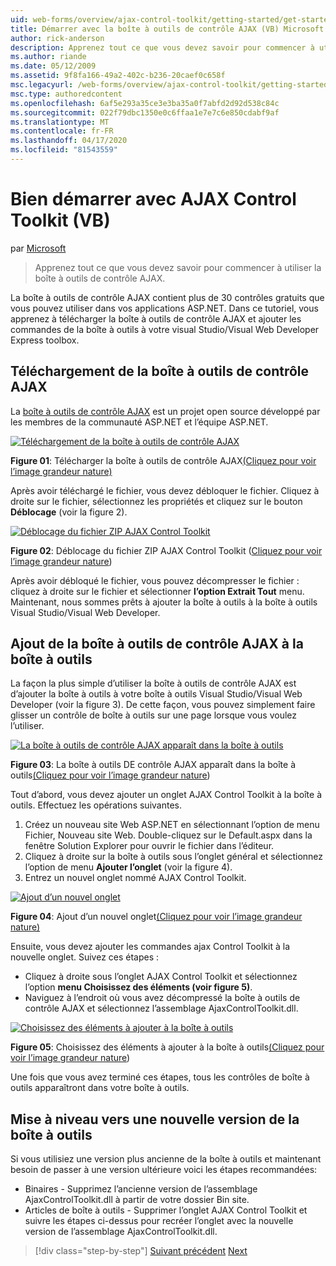 ```yaml
---
uid: web-forms/overview/ajax-control-toolkit/getting-started/get-started-with-the-ajax-control-toolkit-vb
title: Démarrer avec la boîte à outils de contrôle AJAX (VB) Microsoft Docs
author: rick-anderson
description: Apprenez tout ce que vous devez savoir pour commencer à utiliser la boîte à outils de contrôle AJAX.
ms.author: riande
ms.date: 05/12/2009
ms.assetid: 9f8fa166-49a2-402c-b236-20caef0c658f
msc.legacyurl: /web-forms/overview/ajax-control-toolkit/getting-started/get-started-with-the-ajax-control-toolkit-vb
msc.type: authoredcontent
ms.openlocfilehash: 6af5e293a35ce3e3ba35a0f7abfd2d92d538c84c
ms.sourcegitcommit: 022f79dbc1350e0c6ffaa1e7e7c6e850cdabf9af
ms.translationtype: MT
ms.contentlocale: fr-FR
ms.lasthandoff: 04/17/2020
ms.locfileid: "81543559"
---
```

# <a name="get-started-with-the-ajax-control-toolkit-vb"></a>Bien démarrer avec AJAX Control Toolkit (VB)

par [Microsoft](https://github.com/microsoft)

> Apprenez tout ce que vous devez savoir pour commencer à utiliser la boîte à outils de contrôle AJAX.

La boîte à outils de contrôle AJAX contient plus de 30 contrôles gratuits que vous pouvez utiliser dans vos applications ASP.NET. Dans ce tutoriel, vous apprenez à télécharger la boîte à outils de contrôle AJAX et ajouter les commandes de la boîte à outils à votre visual Studio/Visual Web Developer Express toolbox.

## <a name="downloading-the-ajax-control-toolkit"></a>Téléchargement de la boîte à outils de contrôle AJAX

La [boîte à outils de contrôle AJAX](http://devexpress.com/act) est un projet open source développé par les membres de la communauté ASP.NET et l’équipe ASP.NET.

[![Téléchargement de la boîte à outils de contrôle AJAX](get-started-with-the-ajax-control-toolkit-vb/_static/image1.jpg)](get-started-with-the-ajax-control-toolkit-vb/_static/image1.png)

**Figure 01**: Télécharger la boîte à outils de contrôle AJAX[(Cliquez pour voir l’image grandeur nature)](get-started-with-the-ajax-control-toolkit-vb/_static/image2.png)

Après avoir téléchargé le fichier, vous devez débloquer le fichier. Cliquez à droite sur le fichier, sélectionnez les propriétés et cliquez sur le bouton **Déblocage** (voir la figure 2).

[![Déblocage du fichier ZIP AJAX Control Toolkit](get-started-with-the-ajax-control-toolkit-vb/_static/image2.jpg)](get-started-with-the-ajax-control-toolkit-vb/_static/image3.png)

**Figure 02**: Déblocage du fichier ZIP AJAX Control Toolkit ([Cliquez pour voir l’image grandeur nature](get-started-with-the-ajax-control-toolkit-vb/_static/image4.png))

Après avoir débloqué le fichier, vous pouvez décompresser le fichier : cliquez à droite sur le fichier et sélectionner **l’option Extrait Tout** menu. Maintenant, nous sommes prêts à ajouter la boîte à outils à la boîte à outils Visual Studio/Visual Web Developer.

## <a name="adding-the-ajax-control-toolkit-to-the-toolbox"></a>Ajout de la boîte à outils de contrôle AJAX à la boîte à outils

La façon la plus simple d’utiliser la boîte à outils de contrôle AJAX est d’ajouter la boîte à outils à votre boîte à outils Visual Studio/Visual Web Developer (voir la figure 3). De cette façon, vous pouvez simplement faire glisser un contrôle de boîte à outils sur une page lorsque vous voulez l’utiliser.

[![La boîte à outils de contrôle AJAX apparaît dans la boîte à outils](get-started-with-the-ajax-control-toolkit-vb/_static/image3.jpg)](get-started-with-the-ajax-control-toolkit-vb/_static/image5.png)

**Figure 03**: La boîte à outils DE contrôle AJAX apparaît dans la boîte à outils[(Cliquez pour voir l’image grandeur nature](get-started-with-the-ajax-control-toolkit-vb/_static/image6.png))

Tout d’abord, vous devez ajouter un onglet AJAX Control Toolkit à la boîte à outils. Effectuez les opérations suivantes.

1. Créez un nouveau site Web ASP.NET en sélectionnant l’option de menu Fichier, Nouveau site Web. Double-cliquez sur le Default.aspx dans la fenêtre Solution Explorer pour ouvrir le fichier dans l’éditeur.
2. Cliquez à droite sur la boîte à outils sous l’onglet général et sélectionnez l’option de menu **Ajouter l’onglet** (voir la figure 4).
3. Entrez un nouvel onglet nommé AJAX Control Toolkit.

[![Ajout d’un nouvel onglet](get-started-with-the-ajax-control-toolkit-vb/_static/image4.jpg)](get-started-with-the-ajax-control-toolkit-vb/_static/image7.png)

**Figure 04**: Ajout d’un nouvel onglet[(Cliquez pour voir l’image grandeur nature)](get-started-with-the-ajax-control-toolkit-vb/_static/image8.png)

Ensuite, vous devez ajouter les commandes ajax Control Toolkit à la nouvelle onglet. Suivez ces étapes :

- Cliquez à droite sous l’onglet AJAX Control Toolkit et sélectionnez l’option **menu Choisissez des éléments (voir figure 5)**.
- Naviguez à l’endroit où vous avez décompressé la boîte à outils de contrôle AJAX et sélectionnez l’assemblage AjaxControlToolkit.dll.

[![Choisissez des éléments à ajouter à la boîte à outils](get-started-with-the-ajax-control-toolkit-vb/_static/image5.jpg)](get-started-with-the-ajax-control-toolkit-vb/_static/image9.png)

**Figure 05**: Choisissez des éléments à ajouter à la boîte à outils[(Cliquez pour voir l’image grandeur nature](get-started-with-the-ajax-control-toolkit-vb/_static/image10.png))

Une fois que vous avez terminé ces étapes, tous les contrôles de boîte à outils apparaîtront dans votre boîte à outils.

## <a name="upgrading-to-a-new-version-of-the-toolkit"></a>Mise à niveau vers une nouvelle version de la boîte à outils

Si vous utilisiez une version plus ancienne de la boîte à outils et maintenant besoin de passer à une version ultérieure voici les étapes recommandées:

- Binaires - Supprimez l’ancienne version de l’assemblage AjaxControlToolkit.dll à partir de votre dossier Bin site.
- Articles de boîte à outils - Supprimer l’onglet AJAX Control Toolkit et suivre les étapes ci-dessus pour recréer l’onglet avec la nouvelle version de l’assemblage AjaxControlToolkit.dll.

> [!div class="step-by-step"]
> [Suivant précédent](creating-a-custom-ajax-control-toolkit-control-extender-cs.md)
> [Next](using-ajax-control-toolkit-controls-and-control-extenders-vb.md)
